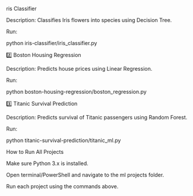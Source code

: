 ris Classifier

Description: Classifies Iris flowers into species using Decision Tree.

Run:

python iris-classifier/iris_classifier.py

2️⃣ Boston Housing Regression

Description: Predicts house prices using Linear Regression.

Run:

python boston-housing-regression/boston_regression.py

3️⃣ Titanic Survival Prediction

Description: Predicts survival of Titanic passengers using Random Forest.

Run:

python titanic-survival-prediction/titanic_ml.py

How to Run All Projects

Make sure Python 3.x is installed.

Open terminal/PowerShell and navigate to the ml projects folder.

Run each project using the commands above.
